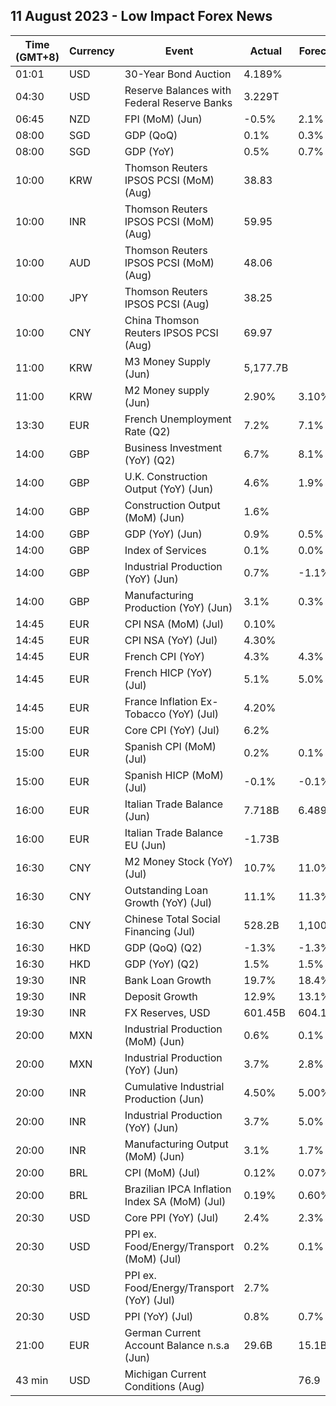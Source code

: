 ## 11 August 2023 - Low Impact Forex News

| Time (GMT+8) | Currency | Event | Actual | Forecast | Previous |
|------|----------|-------|--------|----------|----------|
| 01:01 | USD | 30-Year Bond Auction | 4.189% |  | 3.910% |
| 04:30 | USD | Reserve Balances with Federal Reserve Banks | 3.229T |  | 3.217T |
| 06:45 | NZD | FPI (MoM) (Jun) | -0.5% | 2.1% | 0.3% |
| 08:00 | SGD | GDP (QoQ) | 0.1% | 0.3% | -0.4% |
| 08:00 | SGD | GDP (YoY) | 0.5% | 0.7% | 0.4% |
| 10:00 | KRW | Thomson Reuters IPSOS PCSI (MoM) (Aug) | 38.83 |  | 41.70 |
| 10:00 | INR | Thomson Reuters IPSOS PCSI (MoM) (Aug) | 59.95 |  | 56.82 |
| 10:00 | AUD | Thomson Reuters IPSOS PCSI (MoM) (Aug) | 48.06 |  | 48.05 |
| 10:00 | JPY | Thomson Reuters IPSOS PCSI (Aug) | 38.25 |  | 38.87 |
| 10:00 | CNY | China Thomson Reuters IPSOS PCSI (Aug) | 69.97 |  | 77.32 |
| 11:00 | KRW | M3 Money Supply (Jun) | 5,177.7B |  | 5,149.4B |
| 11:00 | KRW | M2 Money supply (Jun) | 2.90% | 3.10% | 2.20% |
| 13:30 | EUR | French Unemployment Rate (Q2) | 7.2% | 7.1% | 7.1% |
| 14:00 | GBP | Business Investment (YoY) (Q2) | 6.7% | 8.1% | 5.8% |
| 14:00 | GBP | U.K. Construction Output (YoY) (Jun) | 4.6% | 1.9% | 0.2% |
| 14:00 | GBP | Construction Output (MoM) (Jun) | 1.6% |  | -0.3% |
| 14:00 | GBP | GDP (YoY) (Jun) | 0.9% | 0.5% | -0.3% |
| 14:00 | GBP | Index of Services | 0.1% | 0.0% | 0.0% |
| 14:00 | GBP | Industrial Production (YoY) (Jun) | 0.7% | -1.1% | -2.1% |
| 14:00 | GBP | Manufacturing Production (YoY) (Jun) | 3.1% | 0.3% | -0.6% |
| 14:45 | EUR | CPI NSA (MoM) (Jul) | 0.10% |  | 0.20% |
| 14:45 | EUR | CPI NSA (YoY) (Jul) | 4.30% |  | 4.30% |
| 14:45 | EUR | French CPI (YoY) | 4.3% | 4.3% | 4.5% |
| 14:45 | EUR | French HICP (YoY) (Jul) | 5.1% | 5.0% | 5.3% |
| 14:45 | EUR | France Inflation Ex-Tobacco (YoY) (Jul) | 4.20% |  | 4.40% |
| 15:00 | EUR | Core CPI (YoY) (Jul) | 6.2% |  | 5.9% |
| 15:00 | EUR | Spanish CPI (MoM) (Jul) | 0.2% | 0.1% | 0.6% |
| 15:00 | EUR | Spanish HICP (MoM) (Jul) | -0.1% | -0.1% | 0.6% |
| 16:00 | EUR | Italian Trade Balance (Jun) | 7.718B | 6.489B | 4.767B |
| 16:00 | EUR | Italian Trade Balance EU (Jun) | -1.73B |  | 0.32B |
| 16:30 | CNY | M2 Money Stock (YoY) (Jul) | 10.7% | 11.0% | 11.3% |
| 16:30 | CNY | Outstanding Loan Growth (YoY) (Jul) | 11.1% | 11.3% | 11.3% |
| 16:30 | CNY | Chinese Total Social Financing (Jul) | 528.2B | 1,100.0B | 4,220.0B |
| 16:30 | HKD | GDP (QoQ) (Q2) | -1.3% | -1.3% | 5.3% |
| 16:30 | HKD | GDP (YoY) (Q2) | 1.5% | 1.5% | 2.9% |
| 19:30 | INR | Bank Loan Growth | 19.7% | 18.4% | 20.2% |
| 19:30 | INR | Deposit Growth | 12.9% | 13.1% | 13.2% |
| 19:30 | INR | FX Reserves, USD | 601.45B | 604.13B | 603.87B |
| 20:00 | MXN | Industrial Production (MoM) (Jun) | 0.6% | 0.1% | 0.9% |
| 20:00 | MXN | Industrial Production (YoY) (Jun) | 3.7% | 2.8% | 3.9% |
| 20:00 | INR | Cumulative Industrial Production (Jun) | 4.50% | 5.00% | 4.80% |
| 20:00 | INR | Industrial Production (YoY) (Jun) | 3.7% | 5.0% | 5.2% |
| 20:00 | INR | Manufacturing Output (MoM) (Jun) | 3.1% | 1.7% | 5.7% |
| 20:00 | BRL | CPI (MoM) (Jul) | 0.12% | 0.07% | -0.08% |
| 20:00 | BRL | Brazilian IPCA Inflation Index SA (MoM) (Jul) | 0.19% | 0.60% | -0.02% |
| 20:30 | USD | Core PPI (YoY) (Jul) | 2.4% | 2.3% | 2.4% |
| 20:30 | USD | PPI ex. Food/Energy/Transport (MoM) (Jul) | 0.2% | 0.1% | 0.1% |
| 20:30 | USD | PPI ex. Food/Energy/Transport (YoY) (Jul) | 2.7% |  | 2.7% |
| 20:30 | USD | PPI (YoY) (Jul) | 0.8% | 0.7% | 0.2% |
| 21:00 | EUR | German Current Account Balance n.s.a (Jun) | 29.6B | 15.1B | 8.2B |
| 43 min | USD | Michigan Current Conditions (Aug) |  | 76.9 | 76.6 |
